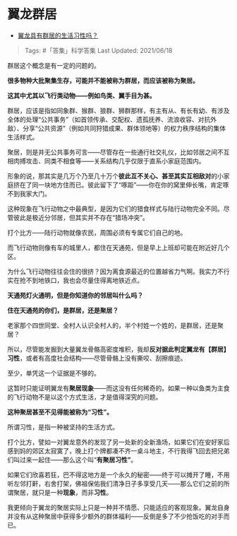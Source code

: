 # 翼龙群居

- [翼龙具有群居的生活习性吗？](https://www.zhihu.com/question/464273755/answer/1946239170)
  
>Tags: #「答集」科学答集
>Last Updated: 2021/06/18

群居这个概念是有一定的问题的。

**很多物种大批聚集生存，可能并不能被称为群居，而应该被称为聚居。**

**这其中尤其以飞行类动物——例如鸟类、翼手目为甚。**

群居，应该是指如同象群、猴群、狼群、狮群那样，有主有从、有长有幼、有涉及全体的处理“公共事务”（如首领传承、交配权、遗孤抚养、流浪收容、对抗外敌）、分享“公共资源”（例如共同狩猎成果、群体领地等）的权力秩序结构的集体生活样式。

聚居，则是并无公共事务可言——尽管存在一些通行社交礼仪，比如邻居之间不互相肉搏攻击、同类不相食等——关系结构几乎仅限于直系小家庭范围内。

形象的说，那其实是几万个乃至几十万个**彼此互不关心、甚至其实互相敌对**的小家庭挤在了同一块地方住而已。彼此留下了“啄距”——你在你的窝里伸长嘴，肯定啄不到我家大门。

这种现象在飞行动物之中最典型，是因为它们的猎食样式与陆行动物完全不同。尽管彼此是极近分邻居，但其实并不存在“猎场冲突”。

打个比方——陆行动物就像农民，周围必须有专属它们自己的地。

而飞行动物则像有车的城里人，都住在天通苑，但是早上上班却可能在附近好几个区。

  

为什么飞行动物往往会住的很挤？因为离食源最近的位置越省力气啊。我实力不行实在抢不到地铁口，我也会尽量住得离地铁近点。

**天通苑灯火通明，但是你知道你的邻居叫什么吗？**

**住在天通苑的你们，是群居，还是聚居？**

老家那个四世同堂、全村人认识全村人的，半个村姓一个姓的，是群居，还是聚居？

  

所以，尽管能发掘到大量翼龙骨骼高密度堆积，我却**反对据此判定翼龙有【群居】习性**，或者有高度社会结构——尽管骨骼上没有撕咬、刮擦痕迹。

至少，单凭这一个证据是不够的。

这暂时只能证明翼龙有**聚居现象**——而这没有任何稀奇的。如果一种以鱼类为主食的飞行动物不是以这个方式生活，才是值得深究的问题。

**这种聚居甚至不见得能被称为“习性”。**

所谓习性，是指一种被坚持的生活方式。

打个比方，譬如一对翼龙意外的发现了另一处新的全新渔场，如果它们在安好家后感到妈的郊区太寂寞了，晚上打个牌都凑不齐一桌斗地主，不行我得飞回去把兄弟们叫过来一起住——那么这个叫“**有聚居习性”**。

如果它们欣喜若狂，巴不得这地方是一个永久的秘密——终于可以摊开了睡，不用听左邻打鼾，右舍打架，佛祖保佑我们清净日子多享受几天——那么它们之前的所谓聚居，就只是一种**现象**，而非**习性**。

我更倾向于翼龙的聚居实际上只是一种并不情愿、只能适应的客观现象。翼龙自身并没有从这种聚居中获得多少额外的群体福利——反倒是多了不少抢饭吃的对手而已。